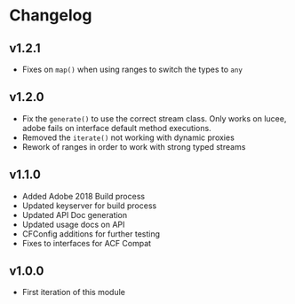 # Changelog

## v1.2.1

* Fixes on `map()` when using ranges to switch the types to `any`

## v1.2.0

* Fix the `generate()` to use the correct stream class. Only works on lucee, adobe fails on interface default method executions.
* Removed the `iterate()` not working with dynamic proxies
* Rework of ranges in order to work with strong typed streams

## v1.1.0

* Added Adobe 2018 Build process
* Updated keyserver for build process
* Updated API Doc generation
* Updated usage docs on API
* CFConfig additions for further testing
* Fixes to interfaces for ACF Compat

## v1.0.0

* First iteration of this module